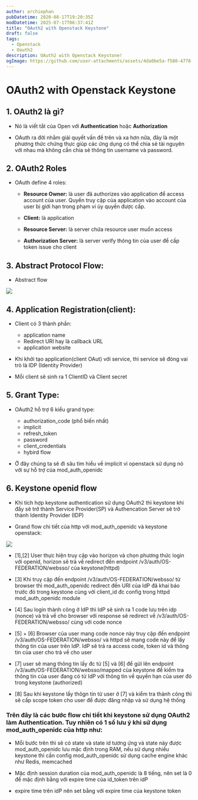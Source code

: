 ```yaml
---
author: archiephan
pubDatetime: 2020-08-17T19:20:35Z
modDatetime: 2025-07-17T06:37:41Z
title: "OAuth2 with Openstack Keystone"
draft: false
tags:
  - Openstack
  - Oauth2
description: OAuth2 with Openstack Keystone!
ogImage: https://github.com/user-attachments/assets/4da0be5a-f580-4778-ac0c-cbb97dfe8da0
---
```


# OAuth2 with Openstack Keystone

## 1. OAuth2 là gì?

- Nó là viết tắt của Open với <b>Authentication</b> hoặc <b>Authorization</b>

- OAuth ra đời nhằm giải quyết vấn đề trên và xa hơn nữa, đây là một phương thức chứng thực giúp các ứng dụng có thể chia sẻ tài nguyên với nhau mà không cần chia sẻ thông tin username và password.

## 2. OAuth2 Roles

- OAuth define 4 roles:

  - <b> Resource Owner:</b> là user đã authorizes vào application để access account của user. Quyền truy cập của application vào account của user bị giới hạn trong phạm vi ủy quyền được cấp.

  - <b>Client:</b> là application

  - <b>Resource Server:</b> là server chứa resource user muốn access

  - <b>Authorization Server:</b> là server verify thông tin của user để cấp token issue cho client

## 3. Abstract Protocol Flow:

- Abstract flow

![](@/assets/images/notes/abstract_flow.png)

## 4. Application Registration(client):

- Client có 3 thành phần:

  - application name
  - Redirect URI hay là callback URL
  - application website

- Khi khởi tạo application(client OAut) với service, thì service sẽ đóng vai trò là IDP (Identity Provider)

- Mỗi client sẽ sinh ra 1 ClientID và Client secret

## 5. Grant Type:

- OAuth2 hỗ trợ 6 kiểu grand type:

  - authorization_code (phổ biến nhất)
  - implicit
  - refresh_token
  - password
  - client_credentials
  - hybird flow

- Ở đây chúng ta sẽ đi sâu tìm hiểu về implicit vì openstack sử dụng nó với sự hỗ trợ của mod_auth_openidc

## 6. Keystone openid flow

- Khi tích hợp keystone authentication sử dụng OAuth2 thì keystone khi đấy sẽ trở thành Service Provider(SP) và Authencation Server sẽ trở thành Identity Provider (IDP)

- Grand flow chi tiết của http với mod_auth_openidc và keystone openstack:

![](@/assets/images/notes/implict.png)

- [1],[2] User thực hiện truy cập vào horizon và chọn phương thức login với openid, horizon sẽ trả về redirect đến endpoint /v3/auth/OS-FEDERATION/websso/ của keystone(httpd)

- [3] Khi truy cập đến endpoint /v3/auth/OS-FEDERATION/websso/ từ browser thì mod_auth_openidc redirect đến URI của IdP đã khai báo trước đó trong keystone cùng với client_id đc config trong httpd mod_auth_openidc module

- [4] Sau login thành công ở IdP thì IdP sẽ sinh ra 1 code lưu trên idp (nonce) và trả về cho browser với response sẽ redirect về /v3/auth/OS-FEDERATION/websso/ cùng với code nonce

- [5] + [6] Browser của user mang code nonce này truy cập đến endpoint /v3/auth/OS-FEDERATION/websso/ và httpd sẽ mang code này để lấy thông tin của user trên IdP. IdP sẽ trả ra access code, token id và thông tin của user cho trả về cho user

- [7] user sẽ mang thông tin lấy đc từ [5] và [6] để gửi lên endpoint /v3/auth/OS-FEDERATION/websso/mapped của keystone để kiểm tra thông tin của user đang có từ IdP với thông tin về quyền hạn của user đó trong keystone (authorized)

- [8] Sau khi keystone lấy thôgn tin từ user ở [7] và kiểm tra thành công thì sẽ cấp scope token cho user để được đăng nhập và sử dụng hệ thống

### Trên đây là các bước flow chi tiết khi keystone sử dụng OAuth2 làm Authentication. Tuy nhiên có 1 số lưu ý khi sử dụng mod_auth_openidc của http như:

- Mỗi bước trên thì sẽ có state và state id tương ứng và state này được mod_auth_openidc lưu mặc định trong RAM, nếu sử dụng nhiều keystone thì cần config mod_auth_openidc sử dụng cache engine khác như Redis, memcached

- Mặc định session duration của mod_auth_openidc là 8 tiếng, nên set là 0 để mặc định bằng với expire time của id_token trên idP

- expire time trên idP nên set bằng với expire time của keystone token
